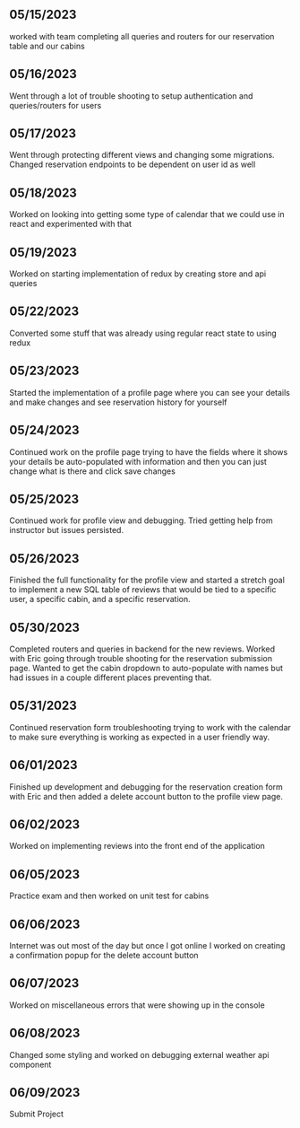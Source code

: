 ## 05/15/2023
worked with team completing all queries and routers for our reservation table and our cabins

## 05/16/2023
Went through a lot of trouble shooting to setup authentication and queries/routers for users

## 05/17/2023
Went through protecting different views and changing some migrations. Changed reservation endpoints to be dependent on user id as well

## 05/18/2023
Worked on looking into getting some type of calendar that we could use in react and experimented with that

## 05/19/2023
Worked on starting implementation of redux by creating store and api queries

## 05/22/2023
Converted some stuff that was already using regular react state to using redux

## 05/23/2023
Started the implementation of a profile page where you can see your details and make changes and see reservation history for yourself

## 05/24/2023
Continued work on the profile page trying to have the fields where it shows your details be auto-populated with information and then you can just change what is there and click save changes

## 05/25/2023
Continued work for profile view and debugging. Tried getting help from instructor but issues persisted.

## 05/26/2023
Finished the full functionality for the profile view and started a stretch goal to implement a new SQL table of reviews that would be tied to a specific user, a specific cabin, and a specific reservation.

## 05/30/2023
Completed routers and queries in backend for the new reviews. Worked with Eric going through trouble shooting for the reservation submission page. Wanted to get the cabin dropdown to auto-populate with names but had issues in a couple different places preventing that.

## 05/31/2023
Continued reservation form troubleshooting trying to work with the calendar to make sure everything is working as expected in a user friendly way.

## 06/01/2023
Finished up development and debugging for the reservation creation form with Eric and then added a delete account button to the profile view page.

## 06/02/2023
Worked on implementing reviews into the front end of the application

## 06/05/2023
Practice exam and then worked on unit test for cabins

## 06/06/2023
Internet was out most of the day but once I got online I worked on creating a confirmation popup for the delete account button

## 06/07/2023
Worked on miscellaneous errors that were showing up in the console

## 06/08/2023
Changed some styling and worked on debugging external weather api component

## 06/09/2023
Submit Project
